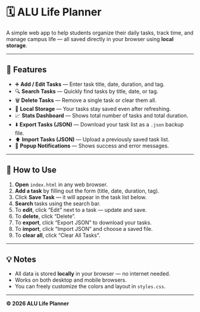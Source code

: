 # 🗓️ ALU Life Planner

A simple web app to help students organize their daily tasks, track time, and manage campus life — all saved directly in your browser using **local storage**.

---

## 🚀 Features
- ➕ **Add / Edit Tasks** — Enter task title, date, duration, and tag.
- 🔍 **Search Tasks** — Quickly find tasks by title, date, or tag.
- 🗑️ **Delete Tasks** — Remove a single task or clear them all.
- 💾 **Local Storage** — Your tasks stay saved even after refreshing.
- 📈 **Stats Dashboard** — Shows total number of tasks and total duration.
- ⬇️ **Export Tasks (JSON)** — Download your task list as a `.json` backup file.
- ⬆️ **Import Tasks (JSON)** — Upload a previously saved task list.
- 🔔 **Popup Notifications** — Shows success and error messages.

---

## 🧠 How to Use
1. **Open** `index.html` in any web browser.
2. **Add a task** by filling out the form (title, date, duration, tag).
3. Click **Save Task** — it will appear in the task list below.
4. **Search** tasks using the search bar.
5. To **edit**, click “Edit” next to a task — update and save.
6. To **delete**, click “Delete”.
7. To **export**, click “Export JSON” to download your tasks.
8. To **import**, click “Import JSON” and choose a saved file.
9. To **clear all**, click “Clear All Tasks”.

---

## 💡 Notes
- All data is stored **locally** in your browser — no internet needed.
- Works on both desktop and mobile browsers.
- You can freely customize the colors and layout in `styles.css`.

---

**© 2026 ALU Life Planner**
